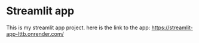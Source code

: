 # Streamlit app

This is my streamlit app project.
here is the link to the app:
https://streamlit-app-lttb.onrender.com/